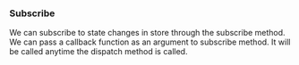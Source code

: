 ### Subscribe
We can subscribe to state changes in store through the subscribe method.
We can pass a callback function as an argument to subscribe method.
It will be called anytime the dispatch method is called.